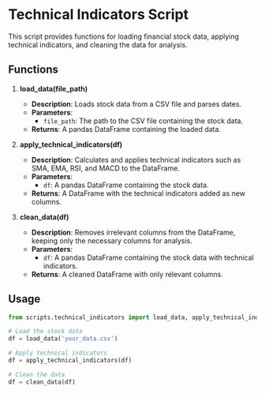 # Technical Indicators Script

This script provides functions for loading financial stock data, applying technical indicators, and cleaning the data for analysis.

## Functions

1. **load_data(file_path)**

   - **Description**: Loads stock data from a CSV file and parses dates.
   - **Parameters**:
     - `file_path`: The path to the CSV file containing the stock data.
   - **Returns**: A pandas DataFrame containing the loaded data.

2. **apply_technical_indicators(df)**

   - **Description**: Calculates and applies technical indicators such as SMA, EMA, RSI, and MACD to the DataFrame.
   - **Parameters**:
     - `df`: A pandas DataFrame containing the stock data.
   - **Returns**: A DataFrame with the technical indicators added as new columns.

3. **clean_data(df)**
   - **Description**: Removes irrelevant columns from the DataFrame, keeping only the necessary columns for analysis.
   - **Parameters**:
     - `df`: A pandas DataFrame containing the stock data with technical indicators.
   - **Returns**: A cleaned DataFrame with only relevant columns.

## Usage

```python
from scripts.technical_indicators import load_data, apply_technical_indicators, clean_data

# Load the stock data
df = load_data('your_data.csv')

# Apply technical indicators
df = apply_technical_indicators(df)

# Clean the data
df = clean_data(df)
```
